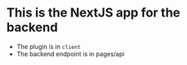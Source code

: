 # This is the NextJS app for the backend

- The plugin is in `client`
- The backend endpoint is in pages/api
